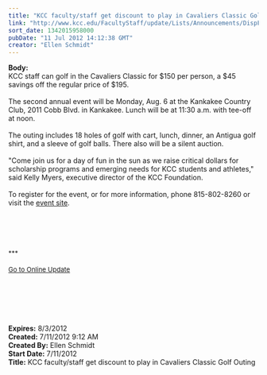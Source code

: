 ```yaml
---
title: "KCC faculty/staff get discount to play in Cavaliers Classic Golf Outing"
link: "http://www.kcc.edu/FacultyStaff/update/Lists/Announcements/DispForm.aspx?ID=756"
sort_date: 1342015958000
pubDate: "11 Jul 2012 14:12:38 GMT"
creator: "Ellen Schmidt"
---
```


<div><b>Body:</b> <div class="ExternalClass55C5B669DB344DACAE510D15C2372AD9"><div>KCC staff can golf in the Cavaliers Classic for $150 per person, a $45 savings off the regular price of $195. </div>
<div> </div>
<div>The second annual event will be Monday, Aug. 6 at the Kankakee Country Club, 2011 Cobb Blvd. in Kankakee. Lunch will be at 11:30 a.m. with tee-off at noon.</div>
<div> </div>
<div>The outing includes 18 holes of golf with cart, lunch, dinner, an Antigua golf shirt, and a sleeve of golf balls. There also will be a silent auction.</div>
<div> </div>
<div>&quot;Come join us for a day of fun in the sun as we raise critical dollars for scholarship programs and emerging needs for KCC students and athletes,&quot; said Kelly Myers, executive director of the KCC Foundation.</div>
<div> </div>
<div>To register for the event, or for more information, phone 815-802-8260 or visit the <a href="/Foundation/specialevents/Pages/golfouting.aspx">event site</a>.</div>
<div> </div>
<div> </div>
<div>
<div><br />
<div> </div>
<div>
<div>
<div> </div>
<div><font size="2">***</font></div>
<div><font size="2"></font> </div>
<div><font size="2"><a href="/FacultyStaff/update/Pages/dailyupdate.aspx">Go to Online Update</a></font><font size="2"></font></div>
<div><font size="2"></font> </div>
<div><font size="2"></font> </div><br /></div></div></div></div>
<div> </div>
<div><br /> </div></div></div>
<div><b>Expires:</b> 8/3/2012</div>
<div><b>Created:</b> 7/11/2012 9:12 AM</div>
<div><b>Created By:</b> Ellen Schmidt</div>
<div><b>Start Date:</b> 7/11/2012</div>
<div><b>Title:</b> KCC faculty/staff get discount to play in Cavaliers Classic Golf Outing</div>
